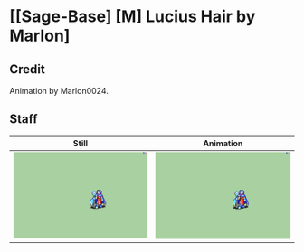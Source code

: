 # [\[Sage-Base\] \[M\] Lucius Hair by Marlon]

## Credit

Animation by Marlon0024.
	
## Staff

| Still | Animation |
| :---: | :-------: |
| ![Staff still](./Staff_000.png) | ![Staff animation](./Staff.gif) |
